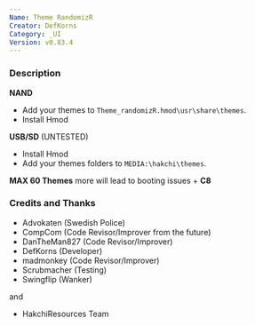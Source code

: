 ```yaml
---
Name: Theme RandomizR
Creator: DefKorns
Category: _UI
Version: v0.83.4
---
```

### Description

**NAND**

- Add your themes to `Theme_randomizR.hmod\usr\share\themes`.
- Install Hmod


**USB/SD** (UNTESTED)

- Install Hmod
- Add your themes folders to `MEDIA:\hakchi\themes`.

**MAX 60 Themes** more will lead to booting issues + **C8**


### Credits and Thanks
- Advokaten (Swedish Police)
- CompCom (Code Revisor/Improver from the future)
- DanTheMan827 (Code Revisor/Improver)
- DefKorns (Developer)
- madmonkey (Code Revisor/Improver)
- Scrubmacher (Testing)
- Swingflip (Wanker)

and 
- HakchiResources Team
